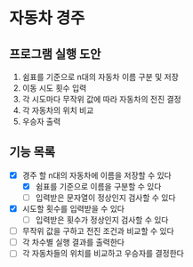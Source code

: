 # 자동차 경주

## 프로그램 실행 도안

1. 쉼표를 기준으로 n대의 자동차 이름 구분 및 저장
2. 이동 시도 횟수 입력
3. 각 시도마다 무작위 값에 따라 자동차의 전진 결정
4. 각 자동차의 위치 비교
5. 우승자 출력

## 기능 목록

- [x] 경주 할 n대의 자동차에 이름을 저장할 수 있다
    - [x] 쉼표를 기준으로 이름을 구분할 수 있다
    - [ ] 입력받은 문자열이 정상인지 검사할 수 있다
- [x] 시도할 횟수를 입력받을 수 있다
    - [ ] 입력받은 횟수가 정상인지 검사할 수 있다
- [ ] 무작위 값을 구하고 전진 조건과 비교할 수 있다
- [ ] 각 차수별 실행 결과를 출력한다
- [ ] 각 자동차들의 위치를 비교하고 우승자를 결정한다